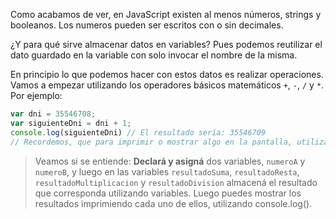 Como acabamos de ver, en JavaScript existen al menos números, strings y booleanos.
Los numeros pueden ser escritos con o sin decimales.

¿Y para qué sirve almacenar datos en variables?
Pues podemos reutilizar el dato guardado en la variable con solo invocar el nombre de la misma.

En principio lo que podemos hacer con estos datos es realizar operaciones. Vamos a empezar utilizando los operadores básicos matemáticos `+`, `-`, `/` y `*`.
Por ejemplo:

```javascript
var dni = 35546708;
var siguienteDni = dni + 1;
console.log(siguienteDni) // El resultado sería: 35546709
// Recordemos, que para imprimir o mostrar algo en la pantalla, utilizamos console.log();
```

> Veamos si se entiende: **Declará y asigná** dos variables, `numeroA` y `numeroB`, y luego en las variables `resultadoSuma`, `resultadoResta`, `resultadoMultiplicacion` y `resultadoDivision` almacená el resultado que corresponda utilizando variables.
Luego puedes mostrar los resultados imprimiendo cada uno de ellos, utilizando console.log().  
